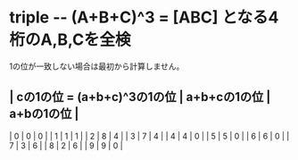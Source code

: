 # triple -- (A+B+C)^3 = [ABC] となる4桁のA,B,Cを全検
1の位が一致しない場合は最初から計算しません。

| cの1の位 = (a+b+c)^3の1の位 | a+b+cの1の位 | a+bの1の位 |
-------------------------------------------------------
| 0 | 0 | 0 |
| 1 | 1 | 1 |
| 2 | 8 | 4 |
| 3 | 7 | 4 |
| 4 | 4 | 0 |
| 5 | 5 | 0 |
| 6 | 6 | 0 |
| 7 | 3 | 6 |
| 8 | 2 | 6 |
| 9 | 9 | 0 |
